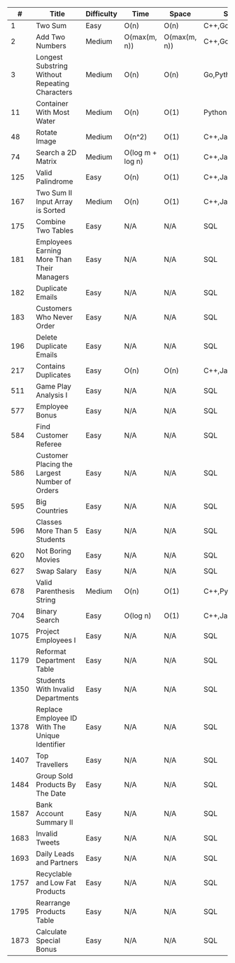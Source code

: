 #|Title|Difficulty|Time|Space|Solution|Approach
---|---|---|---|---|---|---
1|Two Sum|Easy|O(n)|O(n)|C++,Go,Java,Python|Hashing
2|Add Two Numbers|Medium|O(max(m, n))|O(max(m, n))|C++,Go,Java,Python|Linked List
3|Longest Substring Without Repeating Characters|Medium|O(n)|O(n)|Go,Python|Sliding Window
11|Container With Most Water|Medium|O(n)|O(1)|Python|Two Pointer
48|Rotate Image|Medium|O(n^2)|O(1)|C++,Java,Python|Math
74|Search a 2D Matrix|Medium|O(log m + log n)|O(1)|C++,Java,Python|Binary Search
125|Valid Palindrome|Easy|O(n)|O(1)|C++,Java,Python|Two Pointer
167|Two Sum II Input Array is Sorted|Medium|O(n)|O(1)|C++,Java,Python|Two Pointer
175|Combine Two Tables|Easy|N/A|N/A|SQL|Database
181|Employees Earning More Than Their Managers|Easy|N/A|N/A|SQL|Database
182|Duplicate Emails|Easy|N/A|N/A|SQL|Database
183|Customers Who Never Order|Easy|N/A|N/A|SQL|Database
196|Delete Duplicate Emails|Easy|N/A|N/A|SQL|Database
217|Contains Duplicates|Easy|O(n)|O(n)|C++,Java,Python|Hashing
511|Game Play Analysis I|Easy|N/A|N/A|SQL|Database
577|Employee Bonus|Easy|N/A|N/A|SQL|Database
584|Find Customer Referee|Easy|N/A|N/A|SQL|Database
586|Customer Placing the Largest Number of Orders|Easy|N/A|N/A|SQL|Database
595|Big Countries|Easy|N/A|N/A|SQL|Database
596|Classes More Than 5 Students|Easy|N/A|N/A|SQL|Database
620|Not Boring Movies|Easy|N/A|N/A|SQL|Database
627|Swap Salary|Easy|N/A|N/A|SQL|Database
678|Valid Parenthesis String|Medium|O(n)|O(1)|C++,Python|Greedy
704|Binary Search|Easy|O(log n)|O(1)|C++,Java,Python|Binary Search
1075|Project Employees I|Easy|N/A|N/A|SQL|Database
1179|Reformat Department Table|Easy|N/A|N/A|SQL|Database
1350|Students With Invalid Departments|Easy|N/A|N/A|SQL|Database
1378|Replace Employee ID With The Unique Identifier|Easy|N/A|N/A|SQL|Database
1407|Top Travellers|Easy|N/A|N/A|SQL|Database
1484|Group Sold Products By The Date|Easy|N/A|N/A|SQL|Database
1587|Bank Account Summary II|Easy|N/A|N/A|SQL|Database
1683|Invalid Tweets|Easy|N/A|N/A|SQL|Database
1693|Daily Leads and Partners|Easy|N/A|N/A|SQL|Database
1757|Recyclable and Low Fat Products|Easy|N/A|N/A|SQL|Database
1795|Rearrange Products Table|Easy|N/A|N/A|SQL|Database
1873|Calculate Special Bonus|Easy|N/A|N/A|SQL|Database
